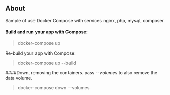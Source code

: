 ## About
Sample of use Docker Compose with services nginx, php, mysql, composer.

#### Build and run your app with Compose:
> docker-compose up

Re-build your app with Compose:
> docker-compose up --build

####Down, removing the containers.
pass _--volumes_ to also remove the data volume.
> docker-compose down --volumes